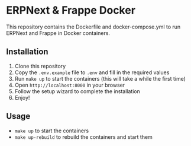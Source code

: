 # ERPNext & Frappe Docker

This repository contains the Dockerfile and docker-compose.yml to run ERPNext and Frappe in Docker containers.

## Installation

1. Clone this repository
2. Copy the `.env.example` file to `.env` and fill in the required values
3. Run `make up` to start the containers (this will take a while the first time)
4. Open `http://localhost:8000` in your browser
5. Follow the setup wizard to complete the installation
6. Enjoy!

## Usage

- `make up` to start the containers
- `make up-rebuild` to rebuild the containers and start them